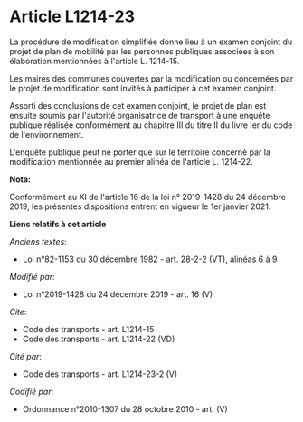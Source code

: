 # Article L1214-23

La procédure de modification simplifiée donne lieu à un examen conjoint du projet de   plan de mobilité par les personnes
publiques associées à son élaboration mentionnées à l'article L. 1214-15. 

Les maires des communes couvertes par la modification ou concernées par le projet de modification sont invités à participer à
cet examen conjoint. 

Assorti des conclusions de cet examen conjoint, le projet de plan est ensuite soumis par l'autorité organisatrice de
transport à une enquête publique réalisée conformément au chapitre III du titre II du livre Ier du code de l'environnement. 

L'enquête publique peut ne porter que sur le territoire concerné par la modification mentionnée au premier alinéa de
l'article L. 1214-22.

**Nota:**

Conformément au XI de l'article 16 de la loi n° 2019-1428 du 24 décembre 2019, les présentes dispositions entrent en vigueur
le 1er janvier 2021.

**Liens relatifs à cet article**

_Anciens textes_:

  - Loi n°82-1153 du 30 décembre 1982 - art. 28-2-2 (VT), alinéas 6 à 9

_Modifié par_:

  - Loi n°2019-1428 du 24 décembre 2019 - art. 16 (V)

_Cite_:

  - Code des transports - art. L1214-15
  - Code des transports - art. L1214-22 (VD)

_Cité par_:

  - Code des transports - art. L1214-23-2  (V)

_Codifié par_:

  - Ordonnance n°2010-1307 du 28 octobre 2010 - art. (V)
